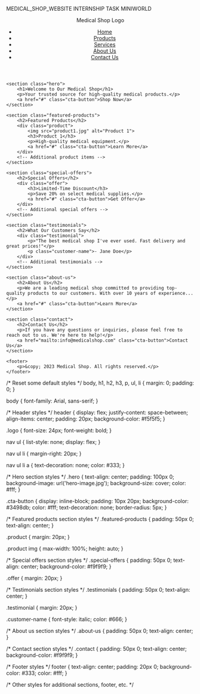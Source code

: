 MEDICAL_SHOP_WEBSITE
INTERNSHIP TASK MINIWORLD

<!DOCTYPE html>
<html lang="en">
<head>
    <meta charset="UTF-8">
    <meta name="viewport" content="width=device-width, initial-scale=1.0">
    <link rel="stylesheet" href="styles.css">
    <title>Medical Shop Homepage</title>
</head>
<body>
    <header>
        <div class="logo">Medical Shop Logo</div>
        <nav>
            <ul>
                <li><a href="#">Home</a></li>
                <li><a href="#">Products</a></li>
                <li><a href="#">Services</a></li>
                <li><a href="#">About Us</a></li>
                <li><a href="#">Contact Us</a></li>
            </ul>
        </nav>
    </header>

    <section class="hero">
        <h1>Welcome to Our Medical Shop</h1>
        <p>Your trusted source for high-quality medical products.</p>
        <a href="#" class="cta-button">Shop Now</a>
    </section>

    <section class="featured-products">
        <h2>Featured Products</h2>
        <div class="product">
            <img src="product1.jpg" alt="Product 1">
            <h3>Product 1</h3>
            <p>High-quality medical equipment.</p>
            <a href="#" class="cta-button">Learn More</a>
        </div>
        <!-- Additional product items -->
    </section>

    <section class="special-offers">
        <h2>Special Offers</h2>
        <div class="offer">
            <h3>Limited-Time Discount</h3>
            <p>Save 20% on select medical supplies.</p>
            <a href="#" class="cta-button">Get Offer</a>
        </div>
        <!-- Additional special offers -->
    </section>

    <section class="testimonials">
        <h2>What Our Customers Say</h2>
        <div class="testimonial">
            <p>"The best medical shop I've ever used. Fast delivery and great prices!"</p>
            <p class="customer-name">- Jane Doe</p>
        </div>
        <!-- Additional testimonials -->
    </section>

    <section class="about-us">
        <h2>About Us</h2>
        <p>We are a leading medical shop committed to providing top-quality products to our customers. With over 10 years of experience...</p>
        <a href="#" class="cta-button">Learn More</a>
    </section>

    <section class="contact">
        <h2>Contact Us</h2>
        <p>If you have any questions or inquiries, please feel free to reach out to us. We're here to help!</p>
        <a href="mailto:info@medicalshop.com" class="cta-button">Contact Us</a>
    </section>

    <footer>
        <p>&copy; 2023 Medical Shop. All rights reserved.</p>
    </footer>
</body>
</html>


/* Reset some default styles */
body, h1, h2, h3, p, ul, li {
    margin: 0;
    padding: 0;
}

body {
    font-family: Arial, sans-serif;
}

/* Header styles */
header {
    display: flex;
    justify-content: space-between;
    align-items: center;
    padding: 20px;
    background-color: #f5f5f5;
}

.logo {
    font-size: 24px;
    font-weight: bold;
}

nav ul {
    list-style: none;
    display: flex;
}

nav ul li {
    margin-right: 20px;
}

nav ul li a {
    text-decoration: none;
    color: #333;
}

/* Hero section styles */
.hero {
    text-align: center;
    padding: 100px 0;
    background-image: url('hero-image.jpg');
    background-size: cover;
    color: #fff;
}

.cta-button {
    display: inline-block;
    padding: 10px 20px;
    background-color: #3498db;
    color: #fff;
    text-decoration: none;
    border-radius: 5px;
}

/* Featured products section styles */
.featured-products {
    padding: 50px 0;
    text-align: center;
}

.product {
    margin: 20px;
}

.product img {
    max-width: 100%;
    height: auto;
}

/* Special offers section styles */
.special-offers {
    padding: 50px 0;
    text-align: center;
    background-color: #f9f9f9;
}

.offer {
    margin: 20px;
}

/* Testimonials section styles */
.testimonials {
    padding: 50px 0;
    text-align: center;
}

.testimonial {
    margin: 20px;
}

.customer-name {
    font-style: italic;
    color: #666;
}

/* About us section styles */
.about-us {
    padding: 50px 0;
    text-align: center;
}

/* Contact section styles */
.contact {
    padding: 50px 0;
    text-align: center;
    background-color: #f9f9f9;
}

/* Footer styles */
footer {
    text-align: center;
    padding: 20px 0;
    background-color: #333;
    color: #fff;
}

/* Other styles for additional sections, footer, etc. */
